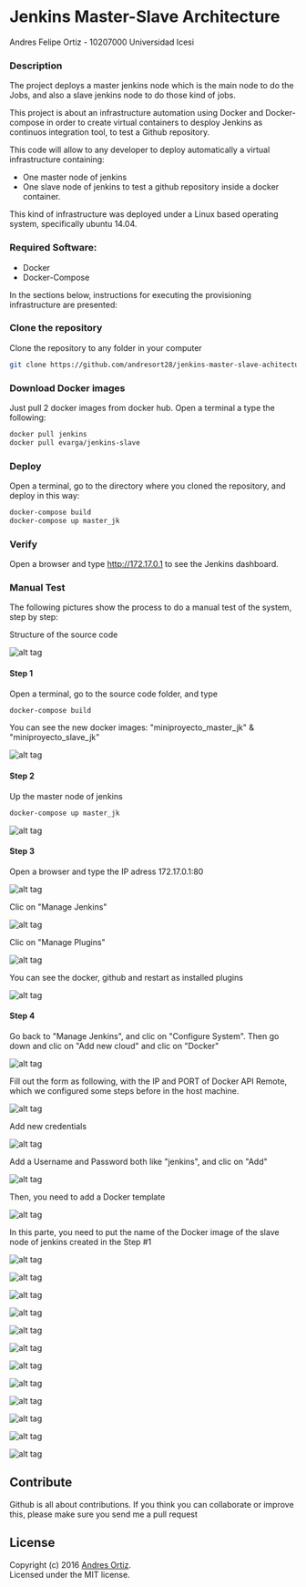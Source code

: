 # Jenkins Master-Slave Architecture 

Andres Felipe Ortiz - 10207000
Universidad Icesi

### Description
The project deploys a master jenkins node which is the main node to do the Jobs, and also a slave jenkins node to do those kind of jobs.

This project is about an infrastructure automation using Docker and Docker-compose in order to create virtual containers to desploy Jenkins as continuos integration tool, to test a Github repository.

This code will allow to any developer to deploy automatically a virtual infrastructure containing:

* One master node of jenkins
* One slave node of jenkins to test a github repository inside a docker container.

This kind of infrastructure was deployed under a Linux based operating system, specifically ubuntu 14.04.

### Required Software:
* Docker
* Docker-Compose

In the sections below, instructions for executing the provisioning infrastructure are presented:

### Clone the repository
Clone the repository to any folder in your computer
```sh
git clone https://github.com/andresort28/jenkins-master-slave-achitecture.git 
```

### Download Docker images
Just pull 2 docker images from docker hub. Open a terminal a type the following:
```sh
docker pull jenkins
docker pull evarga/jenkins-slave
```

### Deploy
Open a terminal, go to the directory where you cloned the repository, and deploy in this way:
```sh
docker-compose build
docker-compose up master_jk
```

### Verify
Open a browser and type http://172.17.0.1 to see the Jenkins dashboard.


### Manual Test

The following pictures show the process to do a manual test of the system, step by step:

Structure of the source code

![alt tag](https://github.com/andresort28/jenkins-master-slave-achitecture/blob/master/img/f1.png)

#### Step 1
Open a terminal, go to the source code folder, and type
```sh
docker-compose build
```
You can see the new docker images: "miniproyecto_master_jk" & "miniproyecto_slave_jk"

![alt tag](https://github.com/andresort28/jenkins-master-slave-achitecture/blob/master/img/f2.png)

#### Step 2
Up the master node of jenkins
```sh
docker-compose up master_jk
```

![alt tag](https://github.com/andresort28/jenkins-master-slave-achitecture/blob/master/img/f3.png)

#### Step 3
Open a browser and type the IP adress 172.17.0.1:80

![alt tag](https://github.com/andresort28/jenkins-master-slave-achitecture/blob/master/img/f6.png)

Clic on "Manage Jenkins"

![alt tag](https://github.com/andresort28/jenkins-master-slave-achitecture/blob/master/img/f7.png)

Clic on "Manage Plugins"

![alt tag](https://github.com/andresort28/jenkins-master-slave-achitecture/blob/master/img/f8.png)

You can see the docker, github and restart as installed plugins

![alt tag](https://github.com/andresort28/jenkins-master-slave-achitecture/blob/master/img/f9.png)

#### Step 4
Go back to "Manage Jenkins", and clic on "Configure System". Then go down and clic on "Add new cloud" and clic on "Docker"

![alt tag](https://github.com/andresort28/jenkins-master-slave-achitecture/blob/master/img/f10.png)

Fill out the form as following, with the IP and PORT of Docker API Remote, which we configured some steps before in the host machine.

![alt tag](https://github.com/andresort28/jenkins-master-slave-achitecture/blob/master/img/f11.png)

Add new credentials

![alt tag](https://github.com/andresort28/jenkins-master-slave-achitecture/blob/master/img/f12.png)

Add a Username and Password both like "jenkins", and clic on "Add"

![alt tag](https://github.com/andresort28/jenkins-master-slave-achitecture/blob/master/img/f13.png)

Then, you need to add a Docker template

![alt tag](https://github.com/andresort28/jenkins-master-slave-achitecture/blob/master/img/f14.png)

In this parte, you need to put the name of the Docker image of the slave node of jenkins created in the Step #1

![alt tag](https://github.com/andresort28/jenkins-master-slave-achitecture/blob/master/img/f15.png)

![alt tag](https://github.com/andresort28/jenkins-master-slave-achitecture/blob/master/img/f16.png)

![alt tag](https://github.com/andresort28/jenkins-master-slave-achitecture/blob/master/img/f17.png)

![alt tag](https://github.com/andresort28/jenkins-master-slave-achitecture/blob/master/img/f18.png)

![alt tag](https://github.com/andresort28/jenkins-master-slave-achitecture/blob/master/img/f19.png)

![alt tag](https://github.com/andresort28/jenkins-master-slave-achitecture/blob/master/img/f20.png)

![alt tag](https://github.com/andresort28/jenkins-master-slave-achitecture/blob/master/img/f21.png)

![alt tag](https://github.com/andresort28/jenkins-master-slave-achitecture/blob/master/img/f20.png)

![alt tag](https://github.com/andresort28/jenkins-master-slave-achitecture/blob/master/img/f21.png)

![alt tag](https://github.com/andresort28/jenkins-master-slave-achitecture/blob/master/img/f22.png)

![alt tag](https://github.com/andresort28/jenkins-master-slave-achitecture/blob/master/img/f23.png)

![alt tag](https://github.com/andresort28/jenkins-master-slave-achitecture/blob/master/img/f24.png)


## Contribute
Github is all about contributions. If you think you can collaborate or improve this, please make sure you send me a pull request

## License
Copyright (c) 2016 [Andres Ortiz](http://www.andresfelipeortiz.com).  
Licensed under the MIT license.
